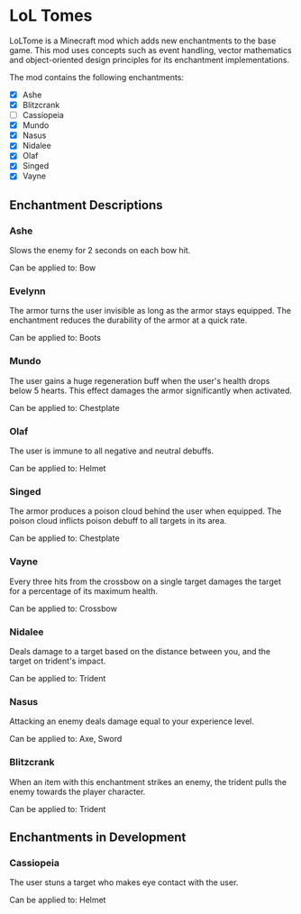 # LoL Tomes

LoLTome is a Minecraft mod which adds new enchantments to the base game. This mod uses concepts such as event handling,
vector mathematics 
and object-oriented design principles for its enchantment implementations.  

The mod contains the following enchantments:
- [x] Ashe
- [x] Blitzcrank
- [ ] Cassiopeia
- [x] Mundo
- [x] Nasus
- [x] Nidalee
- [x] Olaf
- [x] Singed
- [x] Vayne

## Enchantment Descriptions
### Ashe
Slows the enemy for 2 seconds on each bow hit. 

Can be applied to: Bow

### Evelynn
The armor turns the user invisible as long as the armor stays equipped. 
The enchantment reduces the durability of the armor at a quick rate. 

Can be applied to: Boots
### Mundo
The user gains a huge regeneration buff when the user's health drops below 5 hearts. 
This effect damages the armor significantly when activated.

Can be applied to: Chestplate
### Olaf
The user is immune to all negative and neutral debuffs. 

Can be applied to: Helmet
### Singed
The armor produces a poison cloud behind the user when equipped. 
The poison cloud inflicts poison debuff to all targets in its area. 

Can be applied to: Chestplate
### Vayne
Every three hits from the crossbow on a single target damages the target for a percentage of its maximum health. 

Can be applied to: Crossbow

### Nidalee
Deals damage to a target based on the distance between you, and the target on trident's impact. 

Can be applied to: Trident

### Nasus
Attacking an enemy deals damage equal to your experience level.

Can be applied to: Axe, Sword

### Blitzcrank
When an item with this enchantment strikes an enemy, the trident pulls the enemy towards the player character.

Can be applied to: Trident

## Enchantments in Development

### Cassiopeia
The user stuns a target who makes eye contact with the user. 

Can be applied to: Helmet


